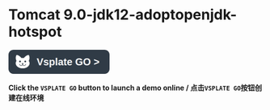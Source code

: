 # Tomcat 9.0-jdk12-adoptopenjdk-hotspot

<a href="https://www.vsplate.com/?docker-compose=https://github.com/vsplate/dcenvs/tomcat/9.0-jdk12-adoptopenjdk-hotspot"><img alt="VSPLATE GO" src="https://raw.githubusercontent.com/vsplate/images/master/vsgo_btn.png" width="200px"></a>

**Click the `VSPLATE GO` button to launch a demo online / 点击`VSPLATE GO`按钮创建在线环境**
